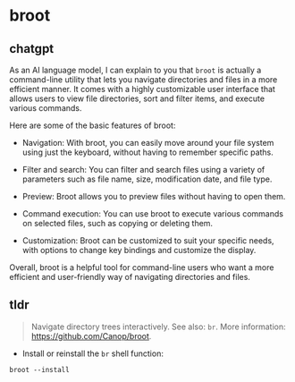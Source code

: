 # broot 
## chatgpt 
As an AI language model, I can explain to you that `broot` is actually a command-line utility that lets you navigate directories and files in a more efficient manner. It comes with a highly customizable user interface that allows users to view file directories, sort and filter items, and execute various commands.

Here are some of the basic features of broot:

- Navigation: With broot, you can easily move around your file system using just the keyboard, without having to remember specific paths.

- Filter and search: You can filter and search files using a variety of parameters such as file name, size, modification date, and file type.

- Preview: Broot allows you to preview files without having to open them.

- Command execution: You can use broot to execute various commands on selected files, such as copying or deleting them.

- Customization: Broot can be customized to suit your specific needs, with options to change key bindings and customize the display.

Overall, broot is a helpful tool for command-line users who want a more efficient and user-friendly way of navigating directories and files. 

## tldr 
 
> Navigate directory trees interactively.
> See also: `br`.
> More information: <https://github.com/Canop/broot>.

- Install or reinstall the `br` shell function:

`broot --install`
